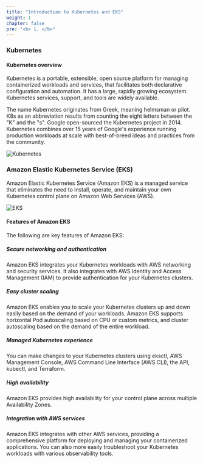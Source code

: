 ```yaml
---
title: "Introduction to Kubernetes and EKS"
weight: 1
chapter: false
pre: "<b> 1. </b>"
---
```


### Kubernetes
#### Kubernetes overview
Kubernetes is a portable, extensible, open source platform for managing containerized workloads and services, that facilitates both declarative configuration and automation. It has a large, rapidly growing ecosystem. Kubernetes services, support, and tools are widely available.

The name Kubernetes originates from Greek, meaning helmsman or pilot. K8s as an abbreviation results from counting the eight letters between the "K" and the "s". Google open-sourced the Kubernetes project in 2014. Kubernetes combines over 15 years of Google's experience running production workloads at scale with best-of-breed ideas and practices from the community.

![Kubernetes](/EKS-Workshop-4/images/home/kubernetes.webp?width=70pc)

### Amazon Elastic Kubernetes Service (EKS)
Amazon Elastic Kubernetes Service (Amazon EKS) is a managed service that eliminates the need to install, operate, and maintain your own Kubernetes control plane on Amazon Web Services (AWS).

![EKS](/EKS-Workshop-4/images/home/EKS.png?width=90pc)

#### Features of Amazon EKS
The following are key features of Amazon EKS:

##### **Secure networking and authentication**
Amazon EKS integrates your Kubernetes workloads with AWS networking and security services. It also integrates with AWS Identity and Access Management (IAM) to provide authentication for your Kubernetes clusters.

##### **Easy cluster scaling**
Amazon EKS enables you to scale your Kubernetes clusters up and down easily based on the demand of your workloads. Amazon EKS supports horizontal Pod autoscaling based on CPU or custom metrics, and cluster autoscaling based on the demand of the entire workload.

##### **Managed Kubernetes experience**
You can make changes to your Kubernetes clusters using eksctl, AWS Management Console, AWS Command Line Interface (AWS CLI), the API, kubectl, and Terraform.

##### **High availability**
Amazon EKS provides high availability for your control plane across multiple Availability Zones.

##### **Integration with AWS services**
Amazon EKS integrates with other AWS services, providing a comprehensive platform for deploying and managing your containerized applications. You can also more easily troubleshoot your Kubernetes workloads with various observability tools.